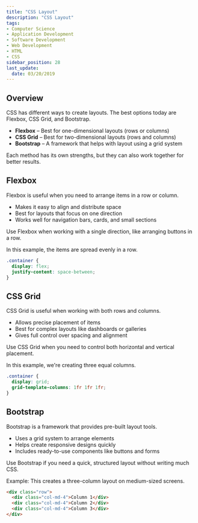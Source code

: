 ```yaml
---
title: "CSS Layout"
description: "CSS Layout"
tags: 
- Computer Science
- Application Development
- Software Development
- Web Development
- HTML
- CSS
sidebar_position: 28
last_update:
  date: 03/20/2019
---
```


## Overview

CSS has different ways to create layouts. The best options today are Flexbox, CSS Grid, and Bootstrap.  

- **Flexbox** – Best for one-dimensional layouts (rows or columns)  
- **CSS Grid** – Best for two-dimensional layouts (rows and columns)  
- **Bootstrap** – A framework that helps with layout using a grid system  

Each method has its own strengths, but they can also work together for better results. 

## Flexbox  

Flexbox is useful when you need to arrange items in a row or column.  

- Makes it easy to align and distribute space  
- Best for layouts that focus on one direction  
- Works well for navigation bars, cards, and small sections  

Use Flexbox when working with a single direction, like arranging buttons in a row.  

In this example, the items are spread evenly in a row.

```css
.container {
  display: flex;
  justify-content: space-between;
}
```


## CSS Grid  

CSS Grid is useful when working with both rows and columns.  

- Allows precise placement of items  
- Best for complex layouts like dashboards or galleries  
- Gives full control over spacing and alignment  

Use CSS Grid when you need to control both horizontal and vertical placement.  

In this example, we're creating three equal columns.  

```css
.container {
  display: grid;
  grid-template-columns: 1fr 1fr 1fr;
}
```

## Bootstrap  

Bootstrap is a framework that provides pre-built layout tools.  

- Uses a grid system to arrange elements  
- Helps create responsive designs quickly  
- Includes ready-to-use components like buttons and forms  

Use Bootstrap if you need a quick, structured layout without writing much CSS.  

Example: This creates a three-column layout on medium-sized screens. 

```html
<div class="row">
  <div class="col-md-4">Column 1</div>
  <div class="col-md-4">Column 2</div>
  <div class="col-md-4">Column 3</div>
</div>
```


